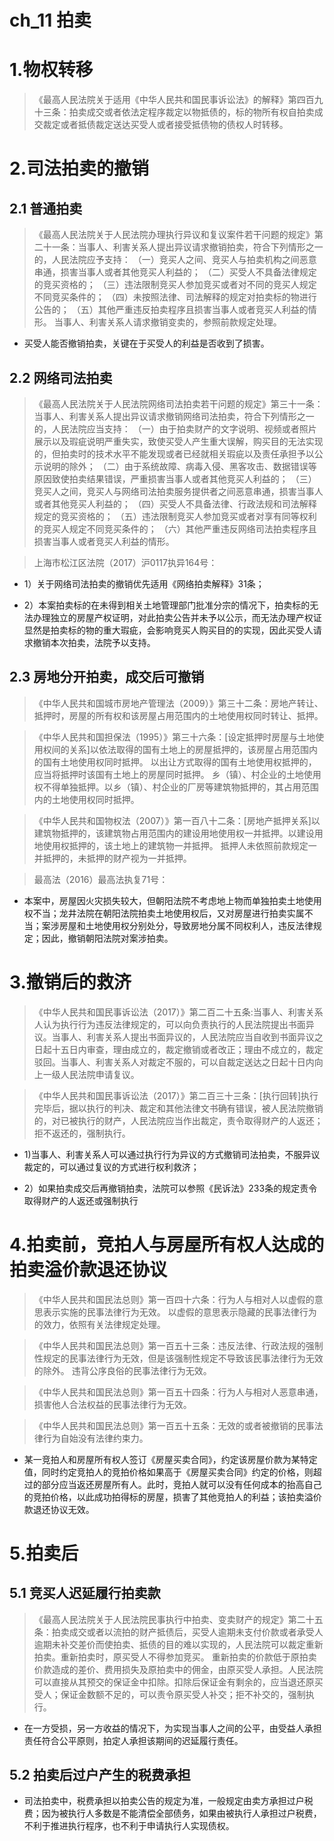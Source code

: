 # ch_11 拍卖
# 1.物权转移
> 《最高人民法院关于适用《中华人民共和国民事诉讼法》的解释》第四百九十三条：拍卖成交或者依法定程序裁定以物抵债的，标的物所有权自拍卖成交裁定或者抵债裁定送达买受人或者接受抵债物的债权人时转移。

# 2.司法拍卖的撤销
## 2.1 普通拍卖
> 《最高人民法院关于人民法院办理执行异议和复议案件若干问题的规定》第二十一条：当事人、利害关系人提出异议请求撤销拍卖，符合下列情形之一的，人民法院应予支持：
（一）竞买人之间、竞买人与拍卖机构之间恶意串通，损害当事人或者其他竞买人利益的；
（二）买受人不具备法律规定的竞买资格的； 
（三）违法限制竞买人参加竞买或者对不同的竞买人规定不同竞买条件的；
（四）未按照法律、司法解释的规定对拍卖标的物进行公告的；
（五）其他严重违反拍卖程序且损害当事人或者竞买人利益的情形。 
当事人、利害关系人请求撤销变卖的，参照前款规定处理。

- 买受人能否撤销拍卖，关键在于买受人的利益是否收到了损害。

## 2.2 网络司法拍卖
> 《最高人民法院关于人民法院网络司法拍卖若干问题的规定》第三十一条：当事人、利害关系人提出异议请求撤销网络司法拍卖，符合下列情形之一的，人民法院应当支持：
（一）由于拍卖财产的文字说明、视频或者照片展示以及瑕疵说明严重失实，致使买受人产生重大误解，购买目的无法实现的，但拍卖时的技术水平不能发现或者已经就相关瑕疵以及责任承担予以公示说明的除外； 
（二）由于系统故障、病毒入侵、黑客攻击、数据错误等原因致使拍卖结果错误，严重损害当事人或者其他竞买人利益的；
（三）竞买人之间，竞买人与网络司法拍卖服务提供者之间恶意串通，损害当事人或者其他竞买人利益的；
（四）买受人不具备法律、行政法规和司法解释规定的竞买资格的；
（五）违法限制竞买人参加竞买或者对享有同等权利的竞买人规定不同竞买条件的；
（六）其他严重违反网络司法拍卖程序且损害当事人或者竞买人利益的情形。

> 上海市松江区法院（2017）沪0117执异164号：

- 1）关于网络司法拍卖的撤销优先适用《网络拍卖解释》31条；

- 2）本案拍卖标的在未得到相关土地管理部门批准分宗的情况下，拍卖标的无法办理独立的房屋产权证明，对此拍卖公告并未予以公示，而无法办理产权证显然是拍卖标的物的重大瑕疵，会影响竞买人购买目的的实现，因此买受人请求撤销本次拍卖，法院予以支持。

## 2.3 房地分开拍卖，成交后可撤销
> 《中华人民共和国城市房地产管理法（2009）》第三十二条：房地产转让、抵押时，房屋的所有权和该房屋占用范围内的土地使用权同时转让、抵押。

> 《中华人民共和国担保法（1995）》第三十六条：[设定抵押时房屋与土地使用权间的关系]以依法取得的国有土地上的房屋抵押的，该房屋占用范围内的国有土地使用权同时抵押。 
以出让方式取得的国有土地使用权抵押的，应当将抵押时该国有土地上的房屋同时抵押。 
乡（镇）、村企业的土地使用权不得单独抵押。以乡（镇）、村企业的厂房等建筑物抵押的，其占用范围内的土地使用权同时抵押。

> 《中华人民共和国物权法（2007）》第一百八十二条：[房地产抵押关系]以建筑物抵押的，该建筑物占用范围内的建设用地使用权一并抵押。以建设用地使用权抵押的，该土地上的建筑物一并抵押。 
抵押人未依照前款规定一并抵押的，未抵押的财产视为一并抵押。

> 最高法（2016）最高法执复71号：

- 本案中，房屋因火灾损失较大，但朝阳法院不考虑地上物而单独拍卖土地使用权不当；龙井法院在朝阳法院拍卖土地使用权后，又对房屋进行拍卖实属不当；案涉房屋和土地使用权分别处分，导致房地分属不同权利人，违反法律规定；因此，撤销朝阳法院对案涉拍卖。


# 3.撤销后的救济
> 《中华人民共和国民事诉讼法（2017）》第二百二十五条:当事人、利害关系人认为执行行为违反法律规定的，可以向负责执行的人民法院提出书面异议。当事人、利害关系人提出书面异议的，人民法院应当自收到书面异议之日起十五日内审查，理由成立的，裁定撤销或者改正；理由不成立的，裁定驳回。当事人、利害关系人对裁定不服的，可以自裁定送达之日起十日内向上一级人民法院申请复议。

> 《中华人民共和国民事诉讼法（2017）》第二百三十三条：[执行回转]执行完毕后，据以执行的判决、裁定和其他法律文书确有错误，被人民法院撤销的，对已被执行的财产，人民法院应当作出裁定，责令取得财产的人返还；拒不返还的，强制执行。

- 1)当事人、利害关系人可以通过执行行为异议的方式撤销司法拍卖，不服异议裁定的，可以通过复议的方式进行权利救济；

- 2）如果拍卖成交后再撤销拍卖，法院可以参照《民诉法》233条的规定责令取得财产的人返还或强制执行

# 4.拍卖前，竞拍人与房屋所有权人达成的拍卖溢价款退还协议
> 《中华人民共和国民法总则》第一百四十六条：行为人与相对人以虚假的意思表示实施的民事法律行为无效。
以虚假的意思表示隐藏的民事法律行为的效力，依照有关法律规定处理。 

> 《中华人民共和国民法总则》第一百五十三条：违反法律、行政法规的强制性规定的民事法律行为无效，但是该强制性规定不导致该民事法律行为无效的除外。
违背公序良俗的民事法律行为无效。

> 《中华人民共和国民法总则》第一百五十四条：行为人与相对人恶意串通，损害他人合法权益的民事法律行为无效。

> 《中华人民共和国民法总则》第一百五十五条：无效的或者被撤销的民事法律行为自始没有法律约束力。

- 某一竞拍人和房屋所有权人签订《房屋买卖合同》，约定该房屋价款为某特定值，同时约定竞拍人的竞拍价格如果高于《房屋买卖合同》约定的价格，则超过的部分应当返还房屋所有人。此时，竞拍人就可以没有任何成本的抬高自己的竞拍价格，以此成功拍得标的房屋，损害了其他竞拍人的利益；该拍卖溢价款退还协议无效。

# 5.拍卖后
## 5.1 竞买人迟延履行拍卖款
> 《最高人民法院关于人民法院民事执行中拍卖、变卖财产的规定》第二十五条：拍卖成交或者以流拍的财产抵债后，买受人逾期未支付价款或者承受人逾期未补交差价而使拍卖、抵债的目的难以实现的，人民法院可以裁定重新拍卖。重新拍卖时，原买受人不得参加竞买。
重新拍卖的价款低于原拍卖价款造成的差价、费用损失及原拍卖中的佣金，由原买受人承担。人民法院可以直接从其预交的保证金中扣除。扣除后保证金有剩余的，应当退还原买受人；保证金数额不足的，可以责令原买受人补交；拒不补交的，强制执行。

- 在一方受损，另一方收益的情况下，为实现当事人之间的公平，由受益人承担责任符合公平原则，拍定人承担该期间的迟延履行责任。

## 5.2 拍卖后过户产生的税费承担
- 司法拍卖中，税费承担以拍卖公告的规定为准，一般规定由卖方承担过户税费；因为被执行人多数是不能清偿全部债务，如果由被执行人承担过户税费，不利于推进执行程序，也不利于申请执行人实现债权。








